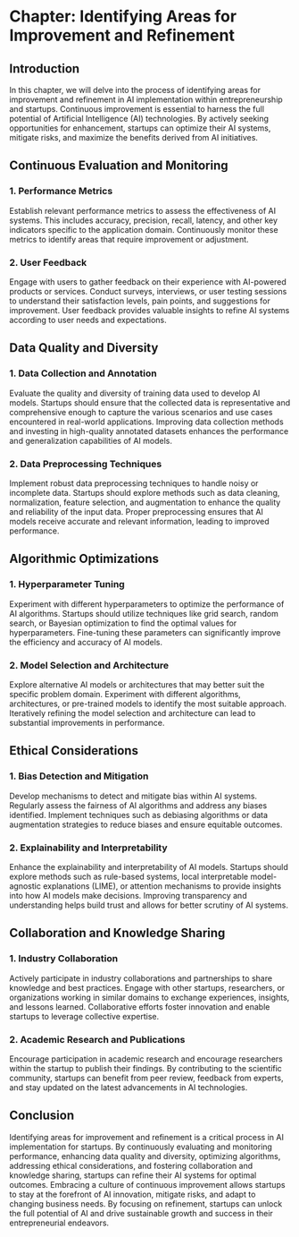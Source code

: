 Chapter: Identifying Areas for Improvement and Refinement
=========================================================

Introduction
------------

In this chapter, we will delve into the process of identifying areas for improvement and refinement in AI implementation within entrepreneurship and startups. Continuous improvement is essential to harness the full potential of Artificial Intelligence (AI) technologies. By actively seeking opportunities for enhancement, startups can optimize their AI systems, mitigate risks, and maximize the benefits derived from AI initiatives.

Continuous Evaluation and Monitoring
------------------------------------

### 1. Performance Metrics

Establish relevant performance metrics to assess the effectiveness of AI systems. This includes accuracy, precision, recall, latency, and other key indicators specific to the application domain. Continuously monitor these metrics to identify areas that require improvement or adjustment.

### 2. User Feedback

Engage with users to gather feedback on their experience with AI-powered products or services. Conduct surveys, interviews, or user testing sessions to understand their satisfaction levels, pain points, and suggestions for improvement. User feedback provides valuable insights to refine AI systems according to user needs and expectations.

Data Quality and Diversity
--------------------------

### 1. Data Collection and Annotation

Evaluate the quality and diversity of training data used to develop AI models. Startups should ensure that the collected data is representative and comprehensive enough to capture the various scenarios and use cases encountered in real-world applications. Improving data collection methods and investing in high-quality annotated datasets enhances the performance and generalization capabilities of AI models.

### 2. Data Preprocessing Techniques

Implement robust data preprocessing techniques to handle noisy or incomplete data. Startups should explore methods such as data cleaning, normalization, feature selection, and augmentation to enhance the quality and reliability of the input data. Proper preprocessing ensures that AI models receive accurate and relevant information, leading to improved performance.

Algorithmic Optimizations
-------------------------

### 1. Hyperparameter Tuning

Experiment with different hyperparameters to optimize the performance of AI algorithms. Startups should utilize techniques like grid search, random search, or Bayesian optimization to find the optimal values for hyperparameters. Fine-tuning these parameters can significantly improve the efficiency and accuracy of AI models.

### 2. Model Selection and Architecture

Explore alternative AI models or architectures that may better suit the specific problem domain. Experiment with different algorithms, architectures, or pre-trained models to identify the most suitable approach. Iteratively refining the model selection and architecture can lead to substantial improvements in performance.

Ethical Considerations
----------------------

### 1. Bias Detection and Mitigation

Develop mechanisms to detect and mitigate bias within AI systems. Regularly assess the fairness of AI algorithms and address any biases identified. Implement techniques such as debiasing algorithms or data augmentation strategies to reduce biases and ensure equitable outcomes.

### 2. Explainability and Interpretability

Enhance the explainability and interpretability of AI models. Startups should explore methods such as rule-based systems, local interpretable model-agnostic explanations (LIME), or attention mechanisms to provide insights into how AI models make decisions. Improving transparency and understanding helps build trust and allows for better scrutiny of AI systems.

Collaboration and Knowledge Sharing
-----------------------------------

### 1. Industry Collaboration

Actively participate in industry collaborations and partnerships to share knowledge and best practices. Engage with other startups, researchers, or organizations working in similar domains to exchange experiences, insights, and lessons learned. Collaborative efforts foster innovation and enable startups to leverage collective expertise.

### 2. Academic Research and Publications

Encourage participation in academic research and encourage researchers within the startup to publish their findings. By contributing to the scientific community, startups can benefit from peer review, feedback from experts, and stay updated on the latest advancements in AI technologies.

Conclusion
----------

Identifying areas for improvement and refinement is a critical process in AI implementation for startups. By continuously evaluating and monitoring performance, enhancing data quality and diversity, optimizing algorithms, addressing ethical considerations, and fostering collaboration and knowledge sharing, startups can refine their AI systems for optimal outcomes. Embracing a culture of continuous improvement allows startups to stay at the forefront of AI innovation, mitigate risks, and adapt to changing business needs. By focusing on refinement, startups can unlock the full potential of AI and drive sustainable growth and success in their entrepreneurial endeavors.
